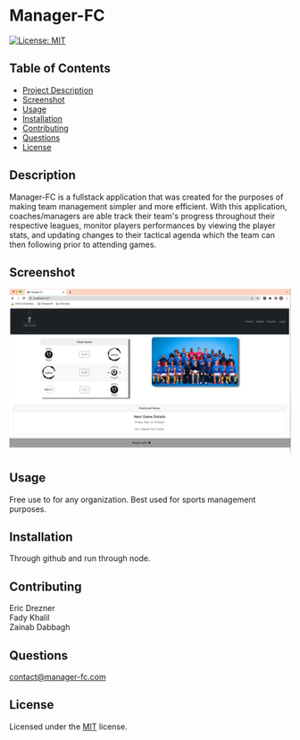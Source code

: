 # Manager-FC
[![License: MIT](https://img.shields.io/badge/License-MIT-yellow.svg)](https://opensource.org/licenses/MIT)
    
## Table of Contents
- [Project Description](#Description)
- [Screenshot](#Screenshot)
- [Usage](#Usage)
- [Installation](#Installation)
- [Contributing](#Contributing)
- [Questions](#Questions)
- [License](#License)

## Description
Manager-FC is a fullstack application that was created for the purposes of making team management simpler and more efficient. With this application, coaches/managers are able track their team's progress throughout their respective leagues, monitor players performances by viewing the player stats, and updating changes to their tactical agenda which the team can then following prior to attending games.  

## Screenshot
![screenshot](./public/images/Screenshot%202023-05-10%20at%205.02.16%20PM.png)

## Usage
Free use to for any organization. Best used for sports management purposes. 

## Installation
Through github and run through node.

## Contributing
Eric Drezner <br>
Fady Khalil <br>
Zainab Dabbagh

## Questions
contact@manager-fc.com

## License
Licensed under the [MIT](https://choosealicense.com/licenses/mit/) license.